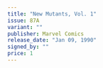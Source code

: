```yaml
---
title: "New Mutants, Vol. 1"
issue: 87A
variant: ""
publisher: Marvel Comics
release_date: "Jan 09, 1990"
signed_by: ""
price: 1
---
```

